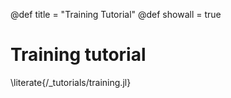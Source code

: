 @def title = "Training Tutorial"
@def showall = true

# Training tutorial

\literate{/_tutorials/training.jl}
